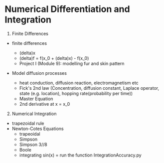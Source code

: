 # Numerical Differentiation and Integration

1. Finite Differences
* finite differences
  - (delta)x
  - (delta)f = f(x_0 + (delta)x) - f(x_0)
  - Project I (Module 9): modelling fur and skin pattern
 
* Model diffusion processes
  - heat conduction, diffusion reaction, electromagnetism etc
  - Fick's 2nd law (Concentration, diffusion constant, Laplace operator, state (e.g. location), hopping rate(probability per time))
  - Master Equation
  - 2nd derivative at x = x_0

2. Numerical Integration
* trapezoidal rule
* Newton-Cotes Equations
  - trapeoidal
  - Simpson
  - Simpson 3//8
  - Boole
  - integrating sin(x) = run the function IntegrationAccuracy.py
